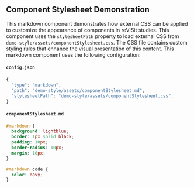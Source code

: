 ## Component Stylesheet Demonstration

This markdown component demonstrates how external CSS can be applied to customize the appearance of components in reVISit studies.
This component uses the `stylesheetPath` property to load external CSS from `demo-style/assets/componentStylesheet.css`. The CSS file contains custom styling rules that enhance the visual presentation of this content.
This markdown component uses the following configuration:

#### `config.json`
```ts
{
  "type": "markdown",
  "path": "demo-style/assets/componentStylesheet.md",
  "stylesheetPath": "demo-style/assets/componentStylesheet.css",
}
```

#### `componentStylesheet.md`
```css
#markdown {
  background: lightblue;
  border: 1px solid black;
  padding: 10px;
  border-radius: 10px;
  margin: 10px;
}

#markdown code {
  color: navy;
}
```
